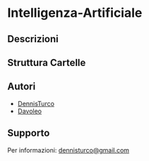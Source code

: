 # Intelligenza-Artificiale

## Descrizioni

## Struttura Cartelle

## Autori

- [DennisTurco](https://www.github.com/DennisTurco)
- [Davoleo](https://github.com/Davoleo)

## Supporto

Per informazioni: [dennisturco@gmail.com](mailto:dennisturco@gmail.com)
